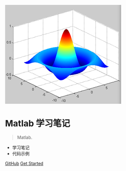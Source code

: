 ![logo](_media/pic.jpg)

# Matlab 学习笔记

> Matlab.

* 学习笔记
* 代码示例

[GitHub](https://github.com/guofei9987/Matlab_notes/)
[Get Started](/_sidebar)


